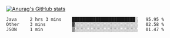 [![Anurag's GitHub stats](https://github-readme-stats.vercel.app/api?username=sebasphere&count_private=true&theme=tokyonight)](https://github.com/anuraghazra/github-readme-stats)

<!--START_SECTION:waka-->
```text
Java     2 hrs 3 mins    ████████████████████████░   95.95 % 
Other    3 mins          ▓░░░░░░░░░░░░░░░░░░░░░░░░   02.58 % 
JSON     1 min           ▒░░░░░░░░░░░░░░░░░░░░░░░░   01.47 % 
```
<!--END_SECTION:waka-->
